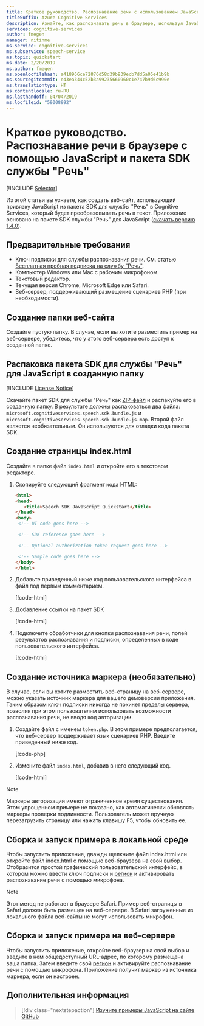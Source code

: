 ```yaml
---
title: Краткое руководство. Распознавание речи с использованием JavaScript в браузере и службы "Речь"
titleSuffix: Azure Cognitive Services
description: Узнайте, как распознавать речь в браузере, используя JavaScript и пакет SDK службы "Речь"
services: cognitive-services
author: fmegen
manager: nitinme
ms.service: cognitive-services
ms.subservice: speech-service
ms.topic: quickstart
ms.date: 2/20/2019
ms.author: fmegen
ms.openlocfilehash: a418966ce72876d58d39b939ecb7dd5a05e41b9b
ms.sourcegitcommit: e43ea344c52b3a99235660960c1e747b9d6c990e
ms.translationtype: HT
ms.contentlocale: ru-RU
ms.lasthandoff: 04/04/2019
ms.locfileid: "59008992"
---
```

# <a name="quickstart-recognize-speech-in-javascript-in-a-browser-using-the-speech-sdk"></a>Краткое руководство. Распознавание речи в браузере с помощью JavaScript и пакета SDK службы "Речь"

[!INCLUDE [Selector](../../../includes/cognitive-services-speech-service-quickstart-selector.md)]

Из этой статьи вы узнаете, как создать веб-сайт, использующий привязку JavaScript из пакета SDK для службы "Речь" в Cognitive Services, который будет преобразовывать речь в текст.
Приложение основано на пакете SDK службы "Речь" для JavaScript ([скачать версию 1.4.0](https://aka.ms/csspeech/jsbrowserpackage)).

## <a name="prerequisites"></a>Предварительные требования

* Ключ подписки для службы распознавания речи. См. статью [Бесплатная пробная подписка на службу "Речь"](get-started.md).
* Компьютер Windows или Mac с рабочим микрофоном.
* Текстовый редактор.
* Текущая версия Chrome, Microsoft Edge или Safari.
* Веб-сервер, поддерживающий размещение сценариев PHP (при необходимости).

## <a name="create-a-new-website-folder"></a>Создание папки веб-сайта

Создайте пустую папку. В случае, если вы хотите разместить пример на веб-сервере, убедитесь, что у этого веб-сервера есть доступ к созданной папке.

## <a name="unpack-the-speech-sdk-for-javascript-into-that-folder"></a>Распаковка пакета SDK для службы "Речь" для JavaScript в созданную папку

[!INCLUDE [License Notice](../../../includes/cognitive-services-speech-service-license-notice.md)]

Скачайте пакет SDK для службы "Речь" как [ZIP-файл](https://aka.ms/csspeech/jsbrowserpackage) и распакуйте его в созданную папку. В результате должны распаковаться два файла: `microsoft.cognitiveservices.speech.sdk.bundle.js` и `microsoft.cognitiveservices.speech.sdk.bundle.js.map`.
Второй файл является необязательным. Он используются для отладки кода пакета SDK.

## <a name="create-an-indexhtml-page"></a>Создание страницы index.html

Создайте в папке файл `index.html` и откройте его в текстовом редакторе.

1. Скопируйте следующий фрагмент кода HTML:

   ```html
   <html>
   <head>
      <title>Speech SDK JavaScript Quickstart</title>
   </head>
   <body>
    <!-- UI code goes here -->

    <!-- SDK reference goes here -->

    <!-- Optional authorization token request goes here -->

    <!-- Sample code goes here -->
   </body>
   </html>
   ```

1. Добавьте приведенный ниже код пользовательского интерфейса в файл под первым комментарием.

   [!code-html[](~/samples-cognitive-services-speech-sdk/quickstart/js-browser/index.html#uidiv)]

1. Добавление ссылки на пакет SDK

   [!code-html[](~/samples-cognitive-services-speech-sdk/quickstart/js-browser/index.html#speechsdkref)]

1. Подключите обработчики для кнопки распознавания речи, полей результатов распознавания и подписки, определенных в коде пользовательского интерфейса.

   [!code-html[](~/samples-cognitive-services-speech-sdk/quickstart/js-browser/index.html#quickstartcode)]

## <a name="create-the-token-source-optional"></a>Создание источника маркера (необязательно)

В случае, если вы хотите разместить веб-страницу на веб-сервере, можно указать источник маркера для вашего демоверсии приложения.
Таким образом ключ подписки никогда не покинет пределы сервера, позволяя при этом пользователям использовать возможности распознавания речи, не вводя код авторизации.

1. Создайте файл с именем `token.php`. В этом примере предполагается, что веб-сервер поддерживает язык сценариев PHP. Введите приведенный ниже код.

   [!code-php[](~/samples-cognitive-services-speech-sdk/quickstart/js-browser/token.php)]

1. Измените файл `index.html`, добавив в него следующий код.

   [!code-html[](~/samples-cognitive-services-speech-sdk/quickstart/js-browser/index.html#authorizationfunction)]

> [!NOTE]
> Маркеры авторизации имеют ограниченное время существования.
> Этом упрощенном примере не показано, как автоматически обновлять маркеры проверки подлинности. Пользователь может вручную перезагрузить страницу или нажать клавишу F5, чтобы обновить ее.

## <a name="build-and-run-the-sample-locally"></a>Сборка и запуск примера в локальной среде

Чтобы запустить приложение, дважды щелкните файл index.html или откройте файл index.html с помощью веб-браузера на свой выбор. Отобразится простой графический пользовательский интерфейс, в котором можно ввести ключ подписки и [регион](regions.md) и активировать распознавание речи с помощью микрофона.

> [!NOTE]
> Этот метод не работает в браузере Safari.
> Пример веб-страницы в Safari должен быть размещен на веб-сервере. В Safari загруженные из локального файла веб-сайты не могут использовать микрофон.

## <a name="build-and-run-the-sample-via-a-web-server"></a>Сборка и запуск примера на веб-сервере

Чтобы запустить приложение, откройте веб-браузер на свой выбор и введите в нем общедоступный URL-адрес, по которому размещена ваша папка. Затем введите свой [регион](regions.md) и активируйте распознавание речи с помощью микрофона. Приложение получит маркер из источника маркера, если он настроен.

## <a name="next-steps"></a>Дополнительная информация

> [!div class="nextstepaction"]
> [Изучите примеры JavaScript на сайте GitHub](https://aka.ms/csspeech/samples)
